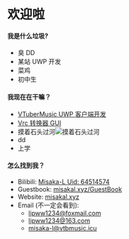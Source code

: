 # 欢迎啦
#### 我是什么垃圾?
- 臭 DD
- 某站 UWP 开发
- 菜鸡
- 初中生

#### 我现在在干嘛？
- [VTuberMusic UWP 客户端开发](https://github.com/vtbmusic/VTuberMusic-UWP)
- [Vrc 转换器 GUI](https://github.com/vtbmusic/Vrc-Convert-GUI)
- 摸着石头过河![摸着石头过河](https://i.loli.net/2020/10/18/sDKq7TzxcHt8Olh.png)
- dd
- 上学

#### 怎么找到我？
- Bilibili: [Misaka-L Uid: 64514574](https://space.bilibili.com/64514574)
- Guestbook: [misakal.xyz/GuestBook](https://misakal.xyz/GuestBook)
- Website: [misakal.xyz](https://misakal.xyz)
- Email (不一定会看到):
  * [lipww1234@foxmail.com](mailto:lipww1234@foxmail.com)
  * [lipww1234@163.com](mailto:lipww1234@163.com)
  * [misaka-l@vtbmusic.icu](mailto:misaka-l@vtbmusic.icu)
